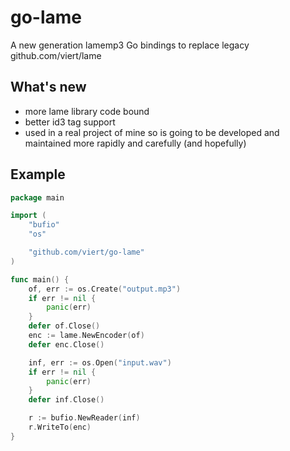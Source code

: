 # go-lame

A new generation lamemp3 Go bindings to replace legacy github.com/viert/lame

## What's new

  * more lame library code bound
  * better id3 tag support
  * used in a real project of mine so is going to be developed and maintained more rapidly and carefully (and hopefully)

## Example

```go
package main

import (
	"bufio"
	"os"

    "github.com/viert/go-lame"
)

func main() {
	of, err := os.Create("output.mp3")
	if err != nil {
		panic(err)
	}
	defer of.Close()
	enc := lame.NewEncoder(of)
	defer enc.Close()

	inf, err := os.Open("input.wav")
	if err != nil {
		panic(err)
	}
	defer inf.Close()

	r := bufio.NewReader(inf)
	r.WriteTo(enc)
}
```
